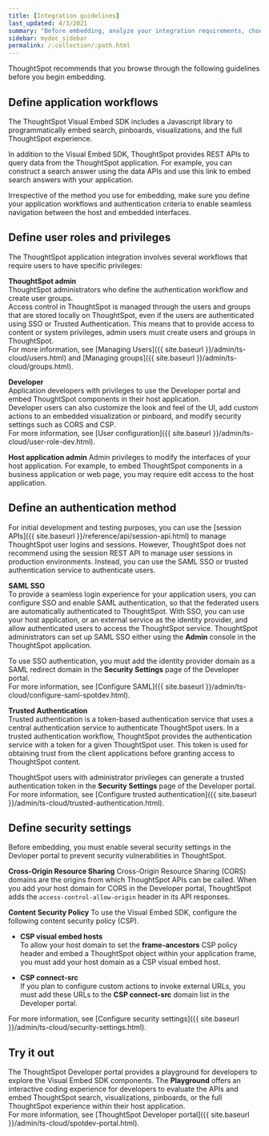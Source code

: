 ```yaml
---
title: [Integration guidelines]
last_updated: 4/3/2021
summary: "Before embedding, analyze your integration requirements, choose an embedding approach, and explore the APIs."
sidebar: mydoc_sidebar
permalink: /:collection/:path.html
---
```


ThoughtSpot recommends that you browse through the following guidelines before you begin embedding.
## Define application workflows

The ThoughtSpot Visual Embed SDK includes a Javascript library to programmatically embed search, pinboards, visualizations, and the full ThoughtSpot experience.

In addition to the Visual Embed SDK, ThoughtSpot provides REST APIs to query data from the ThoughtSpot application. For example, you can construct a search answer using the data APIs and use this link to embed search answers with your application.

Irrespective of the method you use for embedding, make sure you define your application workflows and authentication criteria to enable seamless navigation between the host and embedded interfaces.

## Define user roles and privileges
The ThoughtSpot application integration involves several workflows that require users to have specific privileges:

**ThoughtSpot admin**  
ThoughtSpot administrators who define the authentication workflow and create user groups.  
Access control in ThoughtSpot is managed through the users and groups that are stored locally on ThoughtSpot, even if the users are authenticated using SSO or Trusted Authentication. This means that to provide access to content or system privileges, admin users must create users and groups in ThoughtSpot.                           
For more information, see [Managing Users]({{ site.baseurl }}/admin/ts-cloud/users.html) and [Managing groups]({{ site.baseurl }}/admin/ts-cloud/groups.html).

**Developer**  
Application developers with privileges to use the Developer portal and embed ThoughtSpot components in their host application.  
Developer users can also customize the look and feel of the UI, add custom actions to an embedded visualization or pinboard, and modify security settings such as CORS and CSP.                   
For more information, see [User configuration]({{ site.baseurl }}/admin/ts-cloud/user-role-dev.html).

**Host application admin**
Admin privileges to modify the interfaces of your host application. For example, to embed ThoughtSpot components in a business application or web page, you may require edit access to the host application.

## Define an authentication method
For initial development and testing purposes, you can use the [session APIs]({{ site.baseurl }}/reference/api/session-api.html) to manage ThoughtSpot user logins and sessions. However, ThoughtSpot does not recommend using the session REST API to manage user sessions in production environments. Instead, you can use the SAML SSO or trusted authentication service to authenticate users.

**SAML SSO**  
To provide a seamless login experience for your application users, you can configure SSO and enable SAML authentication, so that the federated users are automatically authenticated to ThoughtSpot.
With SSO, you can use your host application, or an external service as the identity provider, and allow authenticated users to access the ThoughtSpot service.
ThoughtSpot administrators can set up SAML SSO either using the **Admin** console in the ThoughtSpot application.

To use SSO authentication, you must add the identity provider domain as a SAML redirect domain in the **Security Settings** page of the Developer portal.                                                               
For more information, see [Configure SAML]({{ site.baseurl }}/admin/ts-cloud/configure-saml-spotdev.html).

**Trusted Authentication**  
Trusted authentication is a token-based authentication service that uses a central authentication service to authenticate ThoughtSpot users. In a trusted authentication workflow, ThoughtSpot provides the authentication service with a token for a given ThoughtSpot user. This token is used for obtaining trust from the client applications before granting access to ThoughtSpot content.

ThoughtSpot users with administrator privileges can generate a trusted authentication token in the **Security Settings** page of the Developer portal.                                                         
For more information, see [Configure trusted authentication]({{ site.baseurl }}/admin/ts-cloud/trusted-authentication.html).

## Define security settings
Before embedding, you must enable several security settings in the Devloper portal to prevent security vulnerabilities in ThoughtSpot.

**Cross-Origin Resource Sharing**
Cross-Origin Resource Sharing (CORS) domains are the origins from which ThoughtSpot APIs can be called. When you add your host domain for CORS in the Developer portal, ThoughtSpot adds the `access-control-allow-origin` header in its API responses.

**Content Security Policy**
To use the Visual Embed SDK, configure the following content security policy (CSP).

-   **CSP visual embed hosts**                                            
    To allow your host domain to set the **frame-ancestors** CSP policy header and embed a ThoughtSpot object within your application frame, you must add your host domain as a CSP visual embed host.

-   **CSP connect-src**                      
    If you plan to configure custom actions to invoke external URLs, you must add these URLs to the **CSP connect-src** domain list in the Developer portal.

For more information, see [Configure security settings]({{ site.baseurl }}/admin/ts-cloud/security-settings.html).

## Try it out

The ThoughtSpot Developer portal provides a playground for developers to explore the Visual Embed SDK components. The **Playground** offers an interactive coding experience for developers to evaluate the APIs and embed ThoughtSpot search, visualizations, pinboards, or the full ThoughtSpot experience within their host application.                    
For more information, see [ThoughtSpot Developer portal]({{ site.baseurl }}/admin/ts-cloud/spotdev-portal.html).
